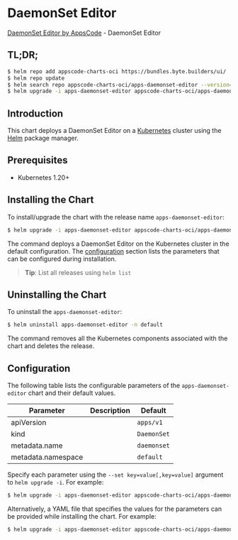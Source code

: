 # DaemonSet Editor

[DaemonSet Editor by AppsCode](https://appscode.com) - DaemonSet Editor

## TL;DR;

```bash
$ helm repo add appscode-charts-oci https://bundles.byte.builders/ui/
$ helm repo update
$ helm search repo appscode-charts-oci/apps-daemonset-editor --version=v0.12.0
$ helm upgrade -i apps-daemonset-editor appscode-charts-oci/apps-daemonset-editor -n default --create-namespace --version=v0.12.0
```

## Introduction

This chart deploys a DaemonSet Editor on a [Kubernetes](http://kubernetes.io) cluster using the [Helm](https://helm.sh) package manager.

## Prerequisites

- Kubernetes 1.20+

## Installing the Chart

To install/upgrade the chart with the release name `apps-daemonset-editor`:

```bash
$ helm upgrade -i apps-daemonset-editor appscode-charts-oci/apps-daemonset-editor -n default --create-namespace --version=v0.12.0
```

The command deploys a DaemonSet Editor on the Kubernetes cluster in the default configuration. The [configuration](#configuration) section lists the parameters that can be configured during installation.

> **Tip**: List all releases using `helm list`

## Uninstalling the Chart

To uninstall the `apps-daemonset-editor`:

```bash
$ helm uninstall apps-daemonset-editor -n default
```

The command removes all the Kubernetes components associated with the chart and deletes the release.

## Configuration

The following table lists the configurable parameters of the `apps-daemonset-editor` chart and their default values.

|     Parameter      | Description |        Default         |
|--------------------|-------------|------------------------|
| apiVersion         |             | <code>apps/v1</code>   |
| kind               |             | <code>DaemonSet</code> |
| metadata.name      |             | <code>daemonset</code> |
| metadata.namespace |             | <code>default</code>   |


Specify each parameter using the `--set key=value[,key=value]` argument to `helm upgrade -i`. For example:

```bash
$ helm upgrade -i apps-daemonset-editor appscode-charts-oci/apps-daemonset-editor -n default --create-namespace --version=v0.12.0 --set apiVersion=apps/v1
```

Alternatively, a YAML file that specifies the values for the parameters can be provided while
installing the chart. For example:

```bash
$ helm upgrade -i apps-daemonset-editor appscode-charts-oci/apps-daemonset-editor -n default --create-namespace --version=v0.12.0 --values values.yaml
```
